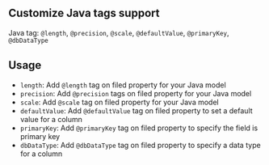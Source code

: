 ## Customize Java tags support

Java tag: `@length`, `@precision`, `@scale`, `@defaultValue`, `@primaryKey`, `@dbDataType`

## Usage

- `length`: Add `@length` tag on filed property for your Java model
- `precision`: Add `@precision` tags on filed property for your Java model
- `scale`: Add `@scale` tag on filed property for your Java model
- `defaultValue`: Add `@defaultValue` tag on filed property to set a default value for a column
- `primaryKey`: Add `@primaryKey` tag on filed property to specify the field is primary key
- `dbDataType`: Add `@dbDataType` tag on filed property to specify a data type for a column
